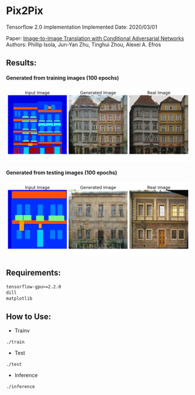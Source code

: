 # Pix2Pix

Tensorflow 2.0 implementation
Implemented Date: 2020/03/01

Paper: [Image-to-Image Translation with Conditional Adversarial Networks](https://arxiv.org/abs/1611.07004)
Authors: Phillip Isola, Jun-Yan Zhu, Tinghui Zhou, Alexei A. Efros


## Results:

#### Generated from training images (100 epochs)
![](https://raw.githubusercontent.com/Ending2015a/allintf2/master/cg/pix2pix/samples/final_train.png)

#### Generated from testing images (100 epochs)
![](https://raw.githubusercontent.com/Ending2015a/allintf2/master/cg/pix2pix/samples/final_test.png)

## Requirements:
```
tensorflow-gpu>=2.2.0
dill
matplotlib
``` 

## How to Use:
* Trainv
```
./train
```
* Test
```
./test
```
* Inference
```
./inference
```
